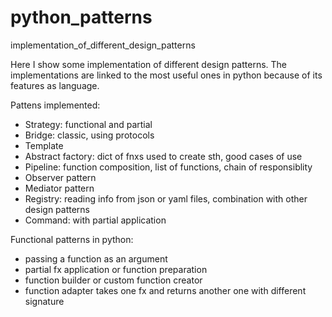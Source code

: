 # python_patterns
implementation_of_different_design_patterns

Here I show some implementation of different design patterns. The implementations are linked to the most useful ones in python because of its features as language.

Pattens implemented:
- Strategy: functional and partial
- Bridge: classic, using protocols
- Template
- Abstract factory: dict of fnxs used to create sth, good cases of use
- Pipeline: function composition, list of functions, chain of responsiblity
- Observer pattern
- Mediator pattern
- Registry: reading info from json or yaml files, combination with other design patterns
- Command: with partial application

Functional patterns in python:
- passing a function as an argument
- partial fx application or function preparation
- function builder or custom function creator
- function adapter takes one fx and returns another one with different signature
 
